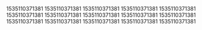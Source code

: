 1535110371381
1535110371381
1535110371381
1535110371381
1535110371381
1535110371381
1535110371381
1535110371381
1535110371381
1535110371381
1535110371381
1535110371381
1535110371381
1535110371381
1535110371381